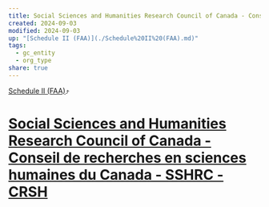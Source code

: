 ```yaml
---
title: Social Sciences and Humanities Research Council of Canada - Conseil de recherches en sciences humaines du Canada - SSHRC - CRSH
created: 2024-09-03
modified: 2024-09-03
up: "[Schedule II (FAA)](./Schedule%20II%20(FAA).md)"
tags:
  - gc_entity
  - org_type
share: true
---
```

[Schedule II (FAA)](./Schedule%20II%20(FAA).md)⤴️
# [Social Sciences and Humanities Research Council of Canada - Conseil de recherches en sciences humaines du Canada - SSHRC - CRSH](Social%20Sciences%20and%20Humanities%20Research%20Council%20of%20Canada%20-%20Conseil%20de%20recherches%20en%20sciences%20humaines%20du%20Canada%20-%20SSHRC%20-%20CRSH.md)

